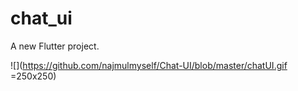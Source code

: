 # chat_ui

A new Flutter project.

![](https://github.com/najmulmyself/Chat-UI/blob/master/chatUI.gif =250x250)
